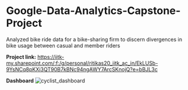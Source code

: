 # Google-Data-Analytics-Capstone-Project
Analyzed bike ride data for a bike-sharing firm to discern divergences in bike usage between casual and member riders

**Project link:** https://iitk-my.sharepoint.com/:f:/g/personal/ritikas20_iitk_ac_in/EkLUSb-9YsNCq8pKXi3QT90B7kBNc94ngAWY7ArcSKnojQ?e=bBJL3c

**Dashboard**
![cyclist_dashboard](https://github.com/ritikas20/Google-Data-Analytics-Capstone-Project/assets/108460591/97aa0ac8-f599-44f0-950d-459ac01d9755)

